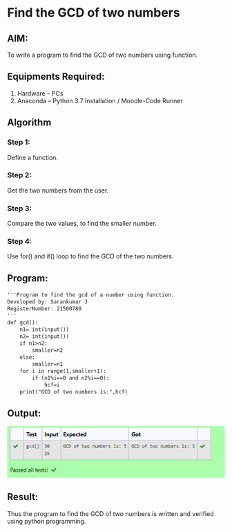 # Find the GCD of two numbers

## AIM:
To write a program to find the GCD of two numbers using function.

## Equipments Required:
1. Hardware – PCs
2. Anaconda – Python 3.7 Installation / Moodle-Code Runner

## Algorithm

### Step 1:
Define a function.

### Step 2: 
Get the two numbers from the user.

### Step 3: 
Compare the two values, to find the smaller number.

### Step 4: 
Use for() and if() loop to find the GCD of the two numbers.

## Program:
```
'''Program to find the gcd of a number using function.
Developed by: Sarankumar J
RegisterNumber: 21500780
'''
def gcd():
    n1= int(input())
    n2= int(input())
    if n1>n2:
        smaller=n2
    else:
        smaller=n1
    for i in range(1,smaller+1):
        if (n1%i==0 and n2%i==0):
            hcf=i
    print("GCD of two numbers is:",hcf)
```

## Output:

![output](./Output1.png)


## Result:
Thus the program to find the GCD of two numbers is written and verified using python programming.
